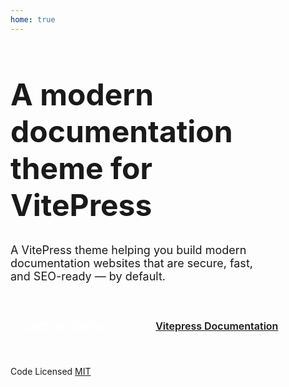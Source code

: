 ```yaml
---
home: true
---
```


<h1 class="title">
  A modern documentation theme for VitePress
</h1>

<p class="description">
  A VitePress theme helping you build modern documentation websites that are secure, fast, and SEO-ready — by default.
</p>

<section>
  <a href="/guide/getting-started" class="btn">Getting Started</a>

  <a href="https://vitepress.vuejs.org/" class="btn outiline" target="_blank" rel="noopener noreferrer">
    Vitepress Documentation
  </a>
</section>

Code Licensed [MIT](https://github.com/valmisson/docs-theme/blob/main/LICENSE)

<style>
  .title {
    font-size: 2.5rem;
  }

  .description {
    font-size: 1.125rem;
  }

  .btn {
    background-color: var(--c-brand);
    border-radius: 8px;
    color: white;
    display: inline-block;
    font-weight: 600;
    font-size: 1.125rem;
    margin: 1.5rem 1.5rem 1.5rem 0;
    min-width: 100%;
    padding: 1rem 1.5rem;
    text-align: center;
  }

  .btn.outiline {
    background-color: transparent;
    border: 1px solid var(--c-brand);
    color: var(--c-brand);
    font-size: 1rem
  }

  .btn:last-child {
    margin-top: 0;
  }

  a.btn:hover {
    text-decoration: none;
  }

  @media (min-width: 576px) {
    .btn {
      min-width: auto;
    }
  }

  @media (min-width: 768px) {
    .title {
      font-size: 3rem;
      max-width: 80%;
    }

    .description {
      font-size: 1.125rem;
      max-width: 80%;
    }
  }

  @media (min-width: 992px) {
    .title {
      max-width: 60%;
    }

    .description {
      max-width: 60%;
    }
  }
</style>
